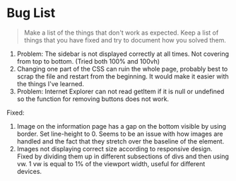 # Bug List

> Make a list of the things that don't work as expected. Keep a list of things that you have fixed and try to document how you solved them.

1. Problem: The sidebar is not displayed correctly at all times. Not covering from top to bottom. (Tried both 100% and 100vh)
2. Changing one part of the CSS can ruin the whole page, probably best to scrap the file and restart from the beginning. It would make it easier with the things I've learned.
3. Problem: Internet Explorer can not read getItem if it is null or undefined so the function for removing buttons does not work.

Fixed:
1. Image on the information page has a gap on the bottom visible by using border. Set line-height to 0. Seems to be an issue with how images are handled and the fact that they stretch over the baseline of the element. 
2. Images not displaying correct size according to responsive design. Fixed by dividing them up in different subsections of divs and then using vw. 1 vw is equal to 1% of the viewport width, useful for different devices.
